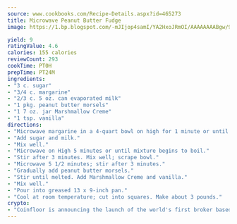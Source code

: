 ```yaml
---
source: www.cookbooks.com/Recipe-Details.aspx?id=465273
title: Microwave Peanut Butter Fudge
image: https://1.bp.blogspot.com/-mJIjop4samI/YA2HxoJRmOI/AAAAAAAABgw/9Q6cN5purxQQ0M3111-VxRXtHYk4x987wCLcBGAsYHQ/s320/19.png

yield: 9
ratingValue: 4.6
calories: 155 calories
reviewCount: 293
cookTime: PT0H
prepTime: PT24M
ingredients:
- "3 c. sugar"
- "3/4 c. margarine"
- "2/3 c. 5 oz. can evaporated milk"
- "1 pkg. peanut butter morsels"
- "1 7 oz. jar Marshmallow Creme"
- "1 tsp. vanilla"
directions:
- "Microwave margarine in a 4-quart bowl on high for 1 minute or until melted."
- "Add sugar and milk."
- "Mix well."
- "Microwave on High 5 minutes or until mixture begins to boil."
- "Stir after 3 minutes. Mix well; scrape bowl."
- "Microwave 5 1/2 minutes; stir after 3 minutes."
- "Gradually add peanut butter morsels."
- "Stir until melted. Add Marshmallow Creme and vanilla."
- "Mix well."
- "Pour into greased 13 x 9-inch pan."
- "Cool at room temperature; cut into squares. Make about 3 pounds."
crypto:
- "Coinfloor is announcing the launch of the world's first broker based bitcoin marketplace."
---
```

